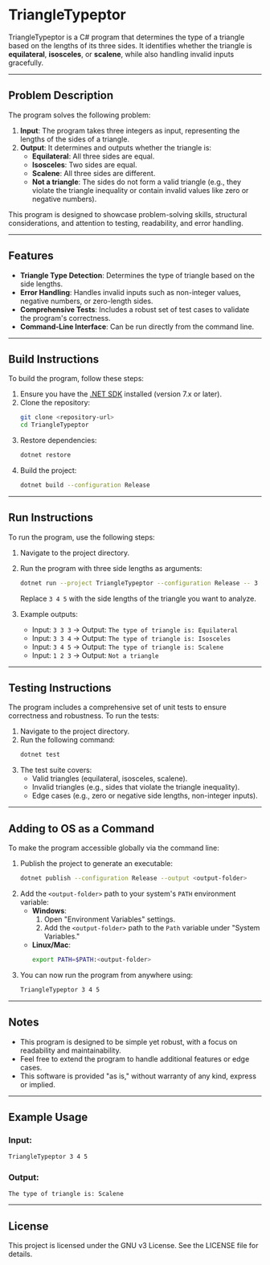 # TriangleTypeptor

TriangleTypeptor is a C# program that determines the type of a triangle based on the lengths of its three sides. It identifies whether the triangle is **equilateral**, **isosceles**, or **scalene**, while also handling invalid inputs gracefully.

---

## Problem Description

The program solves the following problem:

1. **Input**: The program takes three integers as input, representing the lengths of the sides of a triangle.
2. **Output**: It determines and outputs whether the triangle is:
   - **Equilateral**: All three sides are equal.
   - **Isosceles**: Two sides are equal.
   - **Scalene**: All three sides are different.
   - **Not a triangle**: The sides do not form a valid triangle (e.g., they violate the triangle inequality or contain invalid values like zero or negative numbers).

This program is designed to showcase problem-solving skills, structural considerations, and attention to testing, readability, and error handling.

---

## Features

- **Triangle Type Detection**: Determines the type of triangle based on the side lengths.
- **Error Handling**: Handles invalid inputs such as non-integer values, negative numbers, or zero-length sides.
- **Comprehensive Tests**: Includes a robust set of test cases to validate the program's correctness.
- **Command-Line Interface**: Can be run directly from the command line.

---

## Build Instructions

To build the program, follow these steps:

1. Ensure you have the [.NET SDK](https://dotnet.microsoft.com/download) installed (version 7.x or later).
2. Clone the repository:
   ```bash
   git clone <repository-url>
   cd TriangleTypeptor
   ```
3. Restore dependencies:
   ```bash
   dotnet restore
   ```
4. Build the project:
   ```bash
   dotnet build --configuration Release
   ```

---

## Run Instructions

To run the program, use the following steps:

1. Navigate to the project directory.
2. Run the program with three side lengths as arguments:
   ```bash
   dotnet run --project TriangleTypeptor --configuration Release -- 3 4 5
   ```
   Replace `3 4 5` with the side lengths of the triangle you want to analyze.

3. Example outputs:
   - Input: `3 3 3` → Output: `The type of triangle is: Equilateral`
   - Input: `3 3 4` → Output: `The type of triangle is: Isosceles`
   - Input: `3 4 5` → Output: `The type of triangle is: Scalene`
   - Input: `1 2 3` → Output: `Not a triangle`

---

## Testing Instructions

The program includes a comprehensive set of unit tests to ensure correctness and robustness. To run the tests:

1. Navigate to the project directory.
2. Run the following command:
   ```bash
   dotnet test
   ```
3. The test suite covers:
   - Valid triangles (equilateral, isosceles, scalene).
   - Invalid triangles (e.g., sides that violate the triangle inequality).
   - Edge cases (e.g., zero or negative side lengths, non-integer inputs).

---

## Adding to OS as a Command

To make the program accessible globally via the command line:

1. Publish the project to generate an executable:
   ```bash
   dotnet publish --configuration Release --output <output-folder>
   ```
2. Add the `<output-folder>` path to your system's `PATH` environment variable:
   - **Windows**:
     1. Open "Environment Variables" settings.
     2. Add the `<output-folder>` path to the `Path` variable under "System Variables."
   - **Linux/Mac**:
     ```bash
     export PATH=$PATH:<output-folder>
     ```
3. You can now run the program from anywhere using:
   ```bash
   TriangleTypeptor 3 4 5
   ```

---

## Notes

- This program is designed to be simple yet robust, with a focus on readability and maintainability.
- Feel free to extend the program to handle additional features or edge cases.
- This software is provided "as is," without warranty of any kind, express or implied.

---

## Example Usage

### Input:
```bash
TriangleTypeptor 3 4 5
```

### Output:
```
The type of triangle is: Scalene
```

---

## License

This project is licensed under the GNU v3 License. See the LICENSE file for details.